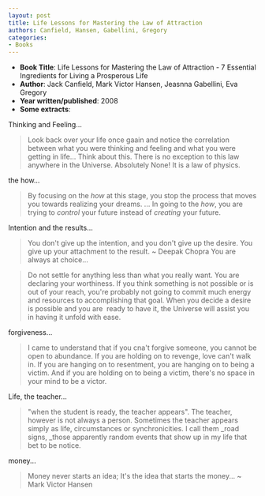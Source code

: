 ```yaml
---
layout: post
title: Life Lessons for Mastering the Law of Attraction
authors: Canfield, Hansen, Gabellini, Gregory
categories:
- Books
---
```



- **Book Title**: Life Lessons for Mastering the Law of Attraction - 7 Essential Ingredients for Living a Prosperous Life
- **Author**: Jack Canfield, Mark Victor Hansen, Jeasnna Gabellini, Eva Gregory
- **Year written/published**: 2008
- **Some extracts**:

Thinking and Feeling...

> Look back over your life once gaain and notice the correlation between what you were thinking and feeling and what you were getting in life... Think about this. There is no exception to this law anywhere in the Universe. Absolutely None! It is a law of physics.

the how...

> By focusing on the _how_ at this stage, you stop the process that moves you towards realizing your dreams. ... In going to the _how_, you are trying to _control_ your future instead of _creating_ your future.

Intention and the results...

> You don't give up the intention, and you don't give up the desire. You give up your attachment to the result. ~ Deepak Chopra
You are always at choice...

> Do not settle for anything less than what you really want. You are declaring your worthiness. If you think something is not possible or is out of your reach, you're probably not going to commit much energy and resources to accomplishing that goal. When you decide a desire is possible and you are  ready to have it, the Universe will assist you in having it unfold with ease.

forgiveness...

> I came to understand that if you cna't forgive someone, you cannot be open to abundance. If you are holding on to revenge, love can't walk in. If you are hanging on to resentment, you are hanging on to being a victim. And if you are holding on to being a victim, there's no space in your mind to be a victor.

Life, the teacher...

> "when the student is ready, the teacher appears". The teacher, however is not always a person. Sometimes the teacher appears simply as life, circumstances or synchronicities. I call them _road signs, _those apparently random events that show up in my life that bet to be notice.

money...

> Money never starts an idea; It's the idea that starts the money... ~ Mark Victor Hansen
